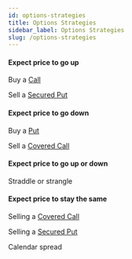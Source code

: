 ```yaml
---
id: options-strategies
title: Options Strategies
sidebar_label: Options Strategies
slug: /options-strategies
---
```


#### Expect price to go up

Buy a [Call](./glossary.md#call)

Sell a [Secured Put](./glossary.md#secured-put)

#### Expect price to go down

Buy a [Put](./glossary.md#put)

Sell a [Covered Call](./glossary.md#covered-call)

#### Expect price to go up or down

Straddle or strangle

#### Expect price to stay the same

Selling a [Covered Call](./glossary.md#covered-call)

Selling a [Secured Put](./glossary.md#secured-put)

Calendar spread